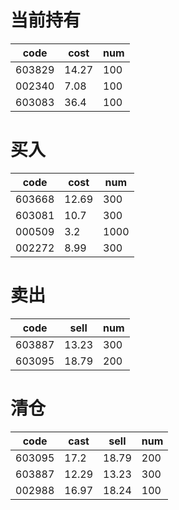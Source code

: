# 当前持有

|code | cost| num|
|---|---|---|
|603829 |14.27 |100 |
|002340 |7.08 |100|
|603083 |36.4 |100|

# 买入
|code|cost|num|
|---|---|---|
|603668|12.69|300|
|603081|10.7|300|
|000509|3.2|1000|
|002272|8.99|300|


# 卖出
|code|sell|num|
|---|---|---|
|603887|13.23|300|
|603095|18.79|200|



# 清仓
|code|cast|sell|num|
|---|---|---|---|
|603095|17.2|18.79|200|
|603887|12.29|13.23|300|
|002988 |16.97| 18.24| 100|
